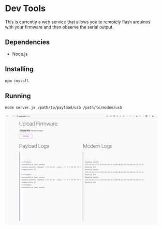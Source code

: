 # Dev Tools

This is currently a web service that allows you to remotely flash arduinos with your firmware and then observe the serial output.

## Dependencies

- Node.js

## Installing

```sh
npm install
```

## Running

```sh
node server.js /path/to/payload/usb /path/to/modem/usb
```


![demo](demo.gif)
